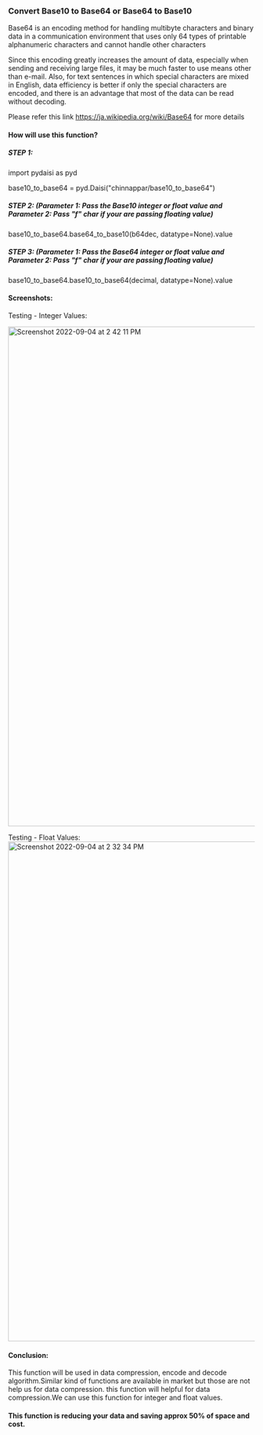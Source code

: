 
### Convert Base10 to Base64 or Base64 to Base10

Base64 is an encoding method for handling multibyte characters and binary data in a communication environment that uses only 64 types of printable alphanumeric characters and cannot handle other characters 

Since this encoding greatly increases the amount of data, especially when sending and receiving large files, it may be much faster to use means other than e-mail. Also, for text sentences in which special characters are mixed in English, data efficiency is better if only the special characters are encoded, and there is an advantage that most of the data can be read without decoding.

Please refer this link https://ja.wikipedia.org/wiki/Base64 for more details 

#### How will use this function?

##### STEP 1: 
import pydaisi as pyd

base10_to_base64 = pyd.Daisi("chinnappar/base10_to_base64")

##### STEP 2: (Parameter 1: Pass the Base10 integer or float value and Parameter 2: Pass "f" char if your are passing floating value)

base10_to_base64.base64_to_base10(b64dec, datatype=None).value

##### STEP 3: (Parameter 1: Pass the Base64 integer or float value and Parameter 2: Pass "f" char if your are passing floating value)

base10_to_base64.base10_to_base64(decimal, datatype=None).value


#### Screenshots:
Testing - Integer Values:

<img width="1018" alt="Screenshot 2022-09-04 at 2 42 11 PM" src="https://user-images.githubusercontent.com/112493795/188306234-37f20e28-1f63-4f35-972f-10a6e8dc2dc9.png">

Testing - Float Values:
<img width="1018" alt="Screenshot 2022-09-04 at 2 32 34 PM" src="https://user-images.githubusercontent.com/112493795/188306208-e31539a4-6c6b-43c4-9f95-d0d7d54edd5c.png">


#### Conclusion:

This function will be used in data compression, encode and decode algorithm.Similar kind of functions are available in market but those are not help us for data compression. this function will helpful for data compression.We can use this function for integer and float values.
#### This function is reducing your data and saving approx 50% of space and cost.



